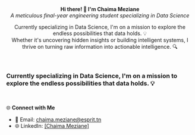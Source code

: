 <p align="center">
  <b>Hi there! 👋 I'm Chaima Meziane</b><br>
  <i>A meticulous final-year engineering student specializing in Data Science</i>
</p>
<p align="center">
<a> Currently specializing in Data Science, I'm on a mission to explore the endless possibilities that data holds. 💡 </a> <br>
<a> Whether it's uncovering hidden insights or building intelligent systems, I thrive on turning raw information into actionable intelligence. 🔍 </a>
</p>
<br>
<h3> Currently specializing in Data Science, I'm on a mission to explore the endless possibilities that data holds. 💡 </h3> <br>


🌐 **Connect with Me**
- 📧 Email: chaima.meziane@esprit.tn
- 🌐 LinkedIn: [[Chaima Meziane]](https://www.linkedin.com/in/chaima-meziane-664a22240/)

<!--
**Chaima-Meziane/Chaima-Meziane** is a ✨ _special_ ✨ repository because its `README.md` (this file) appears on your GitHub profile.

Here are some ideas to get you started:

- 🔭 I’m currently working on ...
- 🌱 I’m currently learning ...
- 👯 I’m looking to collaborate on ...
- 🤔 I’m looking for help with ...
- 💬 Ask me about ...
- 📫 How to reach me: ...
- 😄 Pronouns: ...
- ⚡ Fun fact: ...
-->
